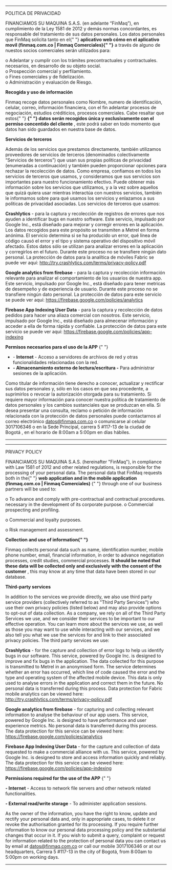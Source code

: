 * * *

POLITICA DE PRIVACIDAD

FINANCIAMOS SU MAQUINA S.A.S. (en adelante “FinMaq”), en cumplimiento de la Ley 1581 de 2012 y demás normas concordantes, es responsable del tratamiento de sus datos personales. Los datos personales que FinMaq solicita tanto en el{" "} **aplicativo web cómo en el aplicativo movil (finmaq.com.co | Finmaq Comerciales){" "}** a través de alguno de nuestos socios comerciales serán utilizados para:  
  
o Adelantar y cumplir con los trámites precontractuales y contractuales. necesarios, en desarrollo de su objeto social.  
o Prospección comercial y perfilamiento.  
o Fines comerciales y de fidelización.  
o Administración y evaluación de Riesgo.  
  
**Recogida y uso de información**  
  
Finmaq recoge datos personales como Nombre, numero de identificación, celular, correo, información financiera, con el fin adelantar procesos de negociación, estudios créditicios, procesos comerciales. Cabe resaltar que estos{" "} **{" "} datos serán recogidos única y exclusivamente con el permiso concentido del cliente** , este podrá saber en todo momento que datos han sido guardados en nuestra base de datos.  
  
**Servicios de terceros**  
  
Además de los servicios que prestamos directamente, también utilizamos proveedores de servicios de terceros (denominados colectivamente “Servicios de terceros”) que usan sus propias políticas de privacidad (enumeradas a continuación) y también pueden proporcionar opciones para rechazar la recolección de datos. Como empresa, confiamos en todos los servicios de terceros que usamos, y consideramos que sus servicios son importantes para nuestro funcionamiento efectivo. Puede obtener más información sobre los servicios que utilizamos, y a la vez sobre aquellos que quizá quiera usar mientras interactúa con nuestros servicios, también le informamos sobre para qué usamos los servicios y enlazamos a sus políticas de privacidad asociadas. Los servicios de terceros que usamos:  
  
**Crashlytics** \- para la captura y recolección de registros de errores que nos ayuden a identificar bugs en nuestro software. Este servicio, impulsado por Google Inc., está diseñado para mejorar y corregir errores en la aplicación. Los datos recogidos para este propósito se transmiten a Metrel en forma anónima. El servicio determina si se ha producido un error, qué línea de código causó el error y el tipo y sistema operativo del dispositivo móvil afectado. Estos datos sólo se utilizan para analizar errores en la aplicación y corregirlos en el futuro. Durante este proceso no se transfiere ningún dato personal. La protección de datos para la analítica de móviles Fabric se puede ver aquí: http://try.crashlytics.com/terms/privacy-policy.pdf  
  
**Google analytics from firebase** \- para la captura y recolección información relevante para analizar el comportamiento de los usuarios de nuestra app. Este servicio, impulsado por Google Inc., está diseñado para tener metricas de desempeño y de experiencia de usuario. Durante este proceso no se transfiere ningún dato personal. La protección de datos para este servicio se puede ver aquí: https://firebase.google.com/policies/analytics  
  
**Firebase App Indexing User Data** \- para la captura y recolección de datos pedidos para hacer una aliaza comercial con nosotros. Este servicio, impulsado por Google Inc., está diseñado para almecenar información y acceder a ella de forma rápida y confiable. La protección de datos para este servicio se puede ver aquí: https://firebase.google.com/policies/app-indexing  
  
  
  
**Permisos necesarios para el uso de la APP** {" "}  
  

*   \- **Internet** - Acceso a servidores de archivos de red y otras funcionalidades relacionadas con la red.
*   **\- Almacenamiento externo de lectura/escritura -** Para administrar sesiones de la aplicación.

  
  
Como titular de información tiene derecho a conocer, actualizar y rectificar sus datos personales y, sólo en los casos en que sea procedente, a suprimirlos o revocar la autorización otorgada para su tratamiento. Si requiere mayor información para conocer nuestra política de tratamiento de datos personales y los cambios sustanciales que se produzcan en ella. Si desea presentar una consulta, reclamo o petición de información relacionada con la protección de datos personales puede contactarnos al correo electrónico datos@finmaq.com.co o comunicarse al celular 3017106346 o en la Sede Principal, carrera 5 #117-13 de la ciudad de Bogotá , en el horario de 8:00am a 5:00pm en días hábiles.

* * *

* * *

PRIVACY POLICY

FINANCIAMOS SU MAQUINA S.A.S. (hereinafter "FinMaq"), in compliance with Law 1581 of 2012 and other related regulations, is responsible for the processing of your personal data. The personal data that FinMaq requests both in the{" "} **web application and in the mobile application (finmaq.com.co | Finmaq Comerciales)** {" "} through one of our business partners will be used to:  
  
o To advance and comply with pre-contractual and contractual procedures. necessary in the development of its corporate purpose. o Commercial prospecting and profiling.  
  
o Commercial and loyalty purposes.  
  
o Risk management and assessment.  
  
**Collection and use of information{" "}**  
  
Finmaq collects personal data such as name, identification number, mobile phone number, email, financial information, in order to advance negotiation processes, credit studies, commercial processes. **It should be noted that these data will be collected only and exclusively with the consent of the customer** , this may know at any time that data have been stored in our database.  
  
**Third-party services**  
  
In addition to the services we provide directly, we also use third party service providers (collectively referred to as "Third Party Services") who use their own privacy policies (listed below) and may also provide options to opt-out of data collection. As a company, we rely on all of the Third Party Services we use, and we consider their services to be important to our effective operation. You can learn more about the services we use, as well as those you may want to use while interacting with our services, and we also tell you what we use the services for and link to their associated privacy policies. The third party services we use:  
  
**Crashlytics** - for the capture and collection of error logs to help us identify bugs in our software. This service, powered by Google Inc. is designed to improve and fix bugs in the application. The data collected for this purpose is transmitted to Metrel in an anonymised form. The service determines whether an error has occurred, which line of code caused the error and the type and operating system of the affected mobile device. This data is only used to analyse errors in the application and correct them in the future. No personal data is transferred during this process. Data protection for Fabric mobile analytics can be viewed here: http://try.crashlytics.com/terms/privacy-policy.pdf  
  
**Google analytics from firebase** \- for capturing and collecting relevant information to analyse the behaviour of our app users. This service, powered by Google Inc. is designed to have performance and user experience metrics. No personal data is transferred during this process. The data protection for this service can be viewed here: https://firebase.google.com/policies/analytics  
  
**Firebase App Indexing User Data** \- for the capture and collection of data requested to make a commercial alliance with us. This service, powered by Google Inc. is designed to store and access information quickly and reliably. The data protection for this service can be viewed here: https://firebase.google.com/policies/app-indexing  
  
**Permissions required for the use of the APP** {" "}  
  
**\- Internet** \- Access to network file servers and other network related functionalities.  
  
**\- External read/write storage** - To administer application sessions.  
  
As the owner of the information, you have the right to know, update and rectify your personal data and, only in appropriate cases, to delete it or revoke the authorisation granted for its processing. If you require further information to know our personal data processing policy and the substantial changes that occur in it. If you wish to submit a query, complaint or request for information related to the protection of personal data you can contact us by email at datos@finmaq.com.co or call our mobile 3017106346 or at our headquarters, Carrera 5 #117-13 in the city of Bogotá, from 8:00am to 5:00pm on working days.

* * *
